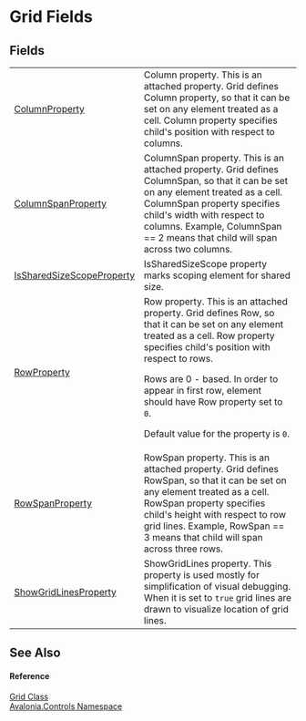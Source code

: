 # Grid Fields




## Fields
<table>
<tr>
<td><a href="F_Avalonia_Controls_Grid_ColumnProperty">ColumnProperty</a></td>
<td>Column property. This is an attached property. Grid defines Column property, so that it can be set on any element treated as a cell. Column property specifies child's position with respect to columns.</td>
</tr>
<tr>
<td><a href="F_Avalonia_Controls_Grid_ColumnSpanProperty">ColumnSpanProperty</a></td>
<td>ColumnSpan property. This is an attached property. Grid defines ColumnSpan, so that it can be set on any element treated as a cell. ColumnSpan property specifies child's width with respect to columns. Example, ColumnSpan == 2 means that child will span across two columns.</td>
</tr>
<tr>
<td><a href="F_Avalonia_Controls_Grid_IsSharedSizeScopeProperty">IsSharedSizeScopeProperty</a></td>
<td>IsSharedSizeScope property marks scoping element for shared size.</td>
</tr>
<tr>
<td><a href="F_Avalonia_Controls_Grid_RowProperty">RowProperty</a></td>
<td>Row property. This is an attached property. Grid defines Row, so that it can be set on any element treated as a cell. Row property specifies child's position with respect to rows. <p>Rows are 0 - based. In order to appear in first row, element should have Row property set to <code>0</code>.</p><p>Default value for the property is <code>0</code>.</p></td>
</tr>
<tr>
<td><a href="F_Avalonia_Controls_Grid_RowSpanProperty">RowSpanProperty</a></td>
<td>RowSpan property. This is an attached property. Grid defines RowSpan, so that it can be set on any element treated as a cell. RowSpan property specifies child's height with respect to row grid lines. Example, RowSpan == 3 means that child will span across three rows.</td>
</tr>
<tr>
<td><a href="F_Avalonia_Controls_Grid_ShowGridLinesProperty">ShowGridLinesProperty</a></td>
<td>ShowGridLines property. This property is used mostly for simplification of visual debugging. When it is set to <code>true</code> grid lines are drawn to visualize location of grid lines.</td>
</tr>
</table>

## See Also


#### Reference
<a href="T_Avalonia_Controls_Grid">Grid Class</a>  
<a href="N_Avalonia_Controls">Avalonia.Controls Namespace</a>  

